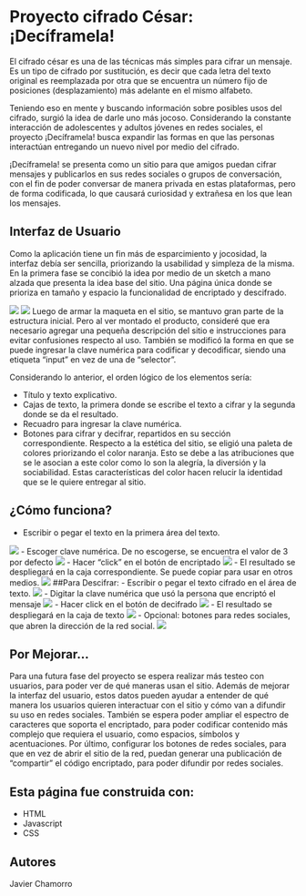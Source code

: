 # Proyecto cifrado César: ¡Decíframela!
El cifrado césar es una de las técnicas más simples para cifrar un mensaje. Es un tipo de cifrado por sustitución, es decir que cada letra del texto original es reemplazada por otra que se encuentra un número fijo de posiciones (desplazamiento) más adelante en el mismo alfabeto.

Teniendo eso en mente y buscando información sobre posibles usos del cifrado, surgió la idea de darle uno más jocoso. Considerando la constante interacción de adolescentes y adultos jóvenes en redes sociales, el proyecto ¡Decíframela! busca expandir las formas en que las personas interactúan entregando un nuevo nivel por medio del cifrado.

¡Decíframela! se presenta como un sitio para que amigos puedan cifrar mensajes y publicarlos en sus redes sociales o grupos de conversación, con el fin de poder conversar de manera privada en estas plataformas, pero de forma codificada, lo que causará curiosidad y extrañesa en los que lean los mensajes.

## Interfaz de Usuario

Como la aplicación tiene un fin más de esparcimiento y jocosidad, la interfaz debía ser sencilla, priorizando la usabilidad y simpleza de la misma.  En la primera fase se concibió la idea por medio de un sketch  a mano alzada que presenta la idea base del sitio. Una página única donde se prioriza en tamaño y espacio la funcionalidad de encriptado y descifrado.

<img src="imagenesREADME/wireframedeciframela.png">

<img src="imagenesREADME/Figmadeciframela.png"> 
Luego de armar la maqueta en el sitio, se mantuvo gran parte de la estructura inicial. Pero al ver montado el producto, consideré que era necesario agregar una pequeña descripción del sitio e instrucciones para evitar confusiones respecto al uso. También se modificó la forma en que se puede ingresar la clave numérica para  codificar y decodificar, siendo una etiqueta “input” en vez de una de “selector”.

Considerando lo anterior, el orden lógico de los elementos sería:
- Título y texto explicativo.
- Cajas de texto, la primera donde se escribe el texto a cifrar y la segunda donde se da el resultado.
- Recuadro para ingresar la clave numérica.
- Botones para cifrar y decifrar, repartidos en su sección correspondiente. 
Respecto a la estética del sitio, se eligió una paleta de colores priorizando el color naranja. Esto se debe a las atribuciones que se le asocian a este color como lo son la alegría, la diversión y la sociabilidad. Estas características del color hacen relucir la identidad que se le quiere entregar al sitio. 

## ¿Cómo funciona?

- Escribir o pegar el texto en la primera área del texto.
 <img src="imagenesREADME/flujo1.png"> 
- Escoger clave numérica. De no escogerse, se encuentra el valor de 3 por defecto
<img src="imagenesREADME/flujo2.png"> 
- Hacer “click” en el botón de encriptado
<img src="imagenesREADME/flujo3.png"> 
- El resultado se despliegará en la caja correspondiente. Se puede copiar para usar en otros medios.
<img src="imagenesREADME/flujo4.png"> 
##Para Descifrar:
- Escribir o pegar el texto cifrado en el área de texto.
<img src="imagenesREADME/flujo5.png"> 
- Digitar la clave numérica que usó la persona que encriptó el mensaje
<img src="imagenesREADME/flujo6.png"> 
- Hacer click en el botón de decifrado
<img src="imagenesREADME/flujo7.png"> 
- El resultado se despliegará en la caja de texto 
<img src="imagenesREADME/flujo8.png"> 
- Opcional: botones para redes sociales, que abren la dirección de la red social.
<img src="imagenesREADME/redesociales.png"> 

## Por Mejorar…
Para una futura fase del proyecto se espera realizar más testeo con usuarios, para poder ver de qué maneras usan el sitio. Además de mejorar la interfaz del usuario, estos datos pueden ayudar a entender de qué manera los usuarios quieren interactuar con el sitio y cómo van a difundir su uso en redes sociales. 
También se espera poder ampliar el espectro de caracteres que soporta el encriptado, para poder codificar contenido más complejo que requiera el usuario, como espacios, símbolos y acentuaciones. 
Por último, configurar los botones de redes sociales, para que en vez de abrir el sitio de la red, puedan generar una publicación de “compartir” el código encriptado, para poder difundir por redes sociales. 

## Esta página fue construida con:
* HTML
* Javascript
* CSS
## Autores
Javier Chamorro
